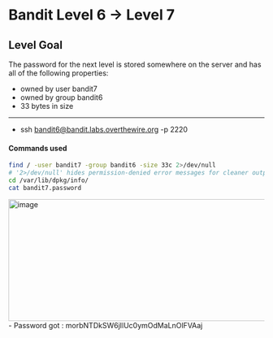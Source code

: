 # Bandit Level 6 → Level 7

## Level Goal
The password for the next level is stored somewhere on the server and has all of the following properties:
- owned by user bandit7
- owned by group bandit6
- 33 bytes in size
---
- ssh bandit6@bandit.labs.overthewire.org -p 2220

#### Commands used
```bash
find / -user bandit7 -group bandit6 -size 33c 2>/dev/null
# '2>/dev/null' hides permission-denied error messages for cleaner output.
cd /var/lib/dpkg/info/
cat bandit7.password
```

<img width="1182" height="240" alt="image" src="https://github.com/user-attachments/assets/60cd422c-2278-40fa-9565-459eae9688ca" />
- Password got : morbNTDkSW6jIlUc0ymOdMaLnOlFVAaj

